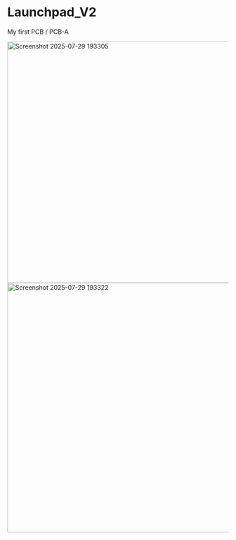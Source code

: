 # Launchpad_V2
My first PCB / PCB-A

<img width="845" height="549" alt="Screenshot 2025-07-29 193305" src="https://github.com/user-attachments/assets/a6ca0409-3ae4-4fea-8d39-a7de2e30f6ad" />
<img width="874" height="568" alt="Screenshot 2025-07-29 193322" src="https://github.com/user-attachments/assets/e1bb21ce-45ed-4940-8a76-4778364ef922" />
